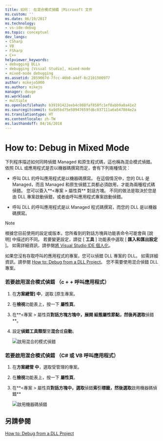 ```yaml
---
title: 如何： 在混合模式偵錯 |Microsoft 文件
ms.custom: ''
ms.date: 06/19/2017
ms.technology:
- vs-ide-debug
ms.topic: conceptual
dev_langs:
- CSharp
- VB
- FSharp
- C++
helpviewer_keywords:
- debugging DLLs
- debugging [Visual Studio], mixed-mode
- mixed-mode debugging
ms.assetid: 2859067d-7fcc-46b0-a4df-8c2101500977
author: mikejo5000
ms.author: mikejo
manager: douge
ms.workload:
- multiple
ms.openlocfilehash: b39191422eeb4c808faf858fc1ef8abb9a0a41e2
ms.sourcegitcommit: 6a9d5bd75e50947659fd6c837111a6a547884e2a
ms.translationtype: HT
ms.contentlocale: zh-TW
ms.lasthandoff: 04/16/2018
---
```

# <a name="how-to-debug-in-mixed-mode"></a>How to: Debug in Mixed Mode
下列程序描述如何同時偵錯 Managed 和原生程式碼，這也稱為混合模式偵錯。 依照 DLL 或應用程式是否以機器碼撰寫而定，會有下列兩種情況：  
  
-   呼叫 DLL 的呼叫應用程式是以機器碼撰寫。 在這個情況中，您的 DLL 是 Managed，而且 Managed 和原生偵錯工具都必須啟用，才能為兩種程式碼偵錯。 您可以簽入**\<專案 > 屬性頁** 對話方塊。 不同的做法是取決於您是由 DLL 專案啟動偵錯，或者由呼叫應用程式專案啟動偵錯。  
  
-   呼叫 DLL 的呼叫應用程式是以 Managed 程式碼撰寫，而您的 DLL 是以機器碼撰寫。  
  
> [!NOTE]
>  根據您目前使用的設定或版本，您所看到的對話方塊與功能表命令可能會與 [說明] 中描述的不同。 若要變更設定，請從 [ **工具** ] 功能表中選取 [ **匯入和匯出設定** ]。 如需詳細資訊，請參閱[將 Visual Studio IDE 個人化](../ide/personalizing-the-visual-studio-ide.md)。

如果您沒有存取呼叫的應用程式的專案，您可以偵錯 DLL 專案的 DLL。 如需詳細資訊，請參閱 [How to: Debug from a DLL Project](../debugger/how-to-debug-from-a-dll-project.md)。 您不需要使用混合偵錯 DLL 專案。
  
### <a name="to-enable-mixed-mode-debugging-c-calling-app"></a>若要啟用混合模式偵錯 （c + + 呼叫應用程式）  
  
1.  在**方案總管] 中**，選取 [原生專案。
  
2.  在**檢視**功能表上，按一下 **屬性頁**。
  
3.  在**\<專案 > 屬性頁**對話方塊方塊中，展開 **組態屬性**節點，然後再選取**偵錯**。  
  
4.  設定**偵錯工具類型**至**混合**或**自動**。

    ![啟用混合的模式偵錯](../debugger/media/dbg-mixed-mode-from-native.png "啟用混合的模式偵錯")

### <a name="to-enable-mixed-mode-debugging-c-or-vb-calling-app"></a>若要啟用混合模式偵錯 （C# 或 VB 呼叫應用程式）  
  
1.  在**方案總管 中**，選取受管理的專案。  
  
2.  在**檢視**功能表上，按一下 **屬性頁**。  
  
3.  在**\<專案 > 屬性頁**對話方塊中，選取**偵錯**索引標籤，然後選取**啟用機器碼偵錯**

    ![啟用機器碼偵錯](../debugger/media/dbg-mixed-mode-from-csharp.png "啟用機器碼偵錯")
  
## <a name="see-also"></a>另請參閱  
 [How to: Debug from a DLL Project](../debugger/how-to-debug-from-a-dll-project.md)
